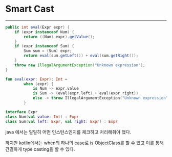 # Smart Cast
---

```java
public int eval(Expr expr) {
    if (expr instanceof Num) {
        return ((Num) expr).getValue();
    }
    if (expr instanceof Sum) {
        Sum sum = (Sum) expr;
        return eval(sum.getLeft()) + eval(sum.getRight());
    }
    throw new IllegalArgumentException("Unknown expression");
}
```

```kotlin
fun eval(expr: Expr): Int =
        when (expr) {
            is Num -> expr.value
            is Sum -> (eval(expr.left) + eval(expr.right))
            else -> throw IllegalArgumentException("Unknown expression")
        }

interface Expr
class Num(val value: Int) : Expr
class Sum(val left: Expr, val right: Expr) : Expr
```

java 에서는 일일히 어떤 인스턴스인지를 체크하고 처리해줘야 했다.

하지만 kotlin에서는 when의 하나의 case로 is ObjectClass를 할 수 있고 이를 통해 간결하게 type casting을 할 수 있다.
